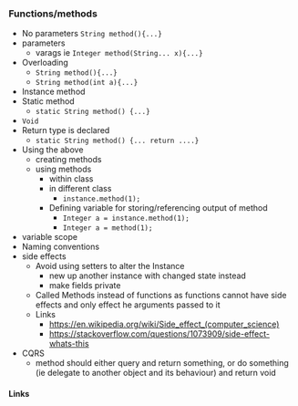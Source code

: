 ### Functions/methods
- No parameters ```String method(){...}```
- parameters
  - varags ie ```Integer method(String... x){...}```
- Overloading
  - ```String method(){...}```
  - ```String method(int a){...}```
- Instance method
- Static method
  - ```static String method() {...}```
- ```Void```
- Return type is declared
  - ```static String method() {... return ....}```
- Using the above
  - creating methods
  - using methods
    - within class
    - in different class
      - ```instance.method(1);```
    - Defining variable for storing/referencing output of method
      - ```Integer a = instance.method(1);```
      - ```Integer a = method(1);```
- variable scope
- Naming conventions
- side effects
  - Avoid using setters to alter the Instance
    - new up another instance with changed state instead
    - make fields private
  - Called Methods instead of functions as functions cannot have side effects and only effect he arguments passed to it
  - Links
    - https://en.wikipedia.org/wiki/Side_effect_(computer_science)
    - https://stackoverflow.com/questions/1073909/side-effect-whats-this
- CQRS
  - method should either query and return something, or do something (ie delegate to another object and its behaviour) and return void
#### Links
